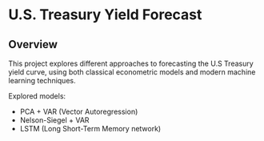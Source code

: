 # U.S. Treasury Yield Forecast

## Overview
This project explores different approaches to forecasting the U.S Treasury yield curve, using both classical econometric models and modern machine learning techniques.

Explored models:
- PCA + VAR (Vector Autoregression)
- Nelson-Siegel + VAR
- LSTM (Long Short-Term Memory network)
